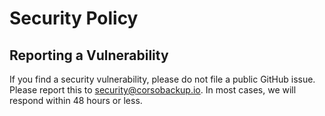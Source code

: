 # Security Policy

## Reporting a Vulnerability

If you find a security vulnerability, please do not file a public GitHub
issue. Please report this to security@corsobackup.io. In most cases, we
will respond within 48 hours or less.
